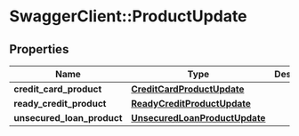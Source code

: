 # SwaggerClient::ProductUpdate

## Properties
Name | Type | Description | Notes
------------ | ------------- | ------------- | -------------
**credit_card_product** | [**CreditCardProductUpdate**](CreditCardProductUpdate.md) |  | [optional] 
**ready_credit_product** | [**ReadyCreditProductUpdate**](ReadyCreditProductUpdate.md) |  | [optional] 
**unsecured_loan_product** | [**UnsecuredLoanProductUpdate**](UnsecuredLoanProductUpdate.md) |  | [optional] 

